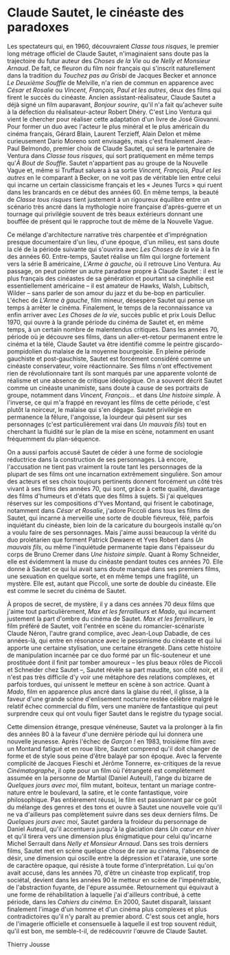 # Claude Sautet, le cinéaste des paradoxes

Les spectateurs qui, en 1960, découvraient _Classe tous risques_, le premier long métrage officiel de Claude Sautet, n'imaginaient sans doute pas la trajectoire du futur auteur des _Choses de la Vie_ ou de _Nelly et Monsieur Arnaud_. De fait, ce fleuron du film noir français qui s'inscrit naturellement dans la tradition du _Touchez pas au Grisbi_ de Jacques Becker et annonce _Le Deuxième Souffle_ de Melville, n'a rien de commun en apparence avec _César et Rosalie_ ou _Vincent, François, Paul et les autres_, deux des films qui firent le succès du cinéaste. Ancien assistant-réalisateur, Claude Sautet a déjà signé un film auparavant, _Bonjour sourire_, qu'il n'a fait qu'achever suite à la défection du réalisateur-acteur Robert Dhéry. C'est Lino Ventura qui vient le chercher pour réaliser cette adaptation d'un livre de José Giovanni. Pour former un duo avec l'acteur le plus minéral et le plus américain du cinéma français, Gérard Blain, Laurent Terzieff, Alain Delon et même curieusement Dario Moreno sont envisagés, mais c'est finalement Jean-Paul Belmondo, premier choix de Claude Sautet, qui sera le partenaire de Ventura dans _Classe tous risques_, qui sort pratiquement en même temps qu'_À Bout de Souffle_. Sautet n'appartient pas au groupe de la Nouvelle Vague et, même si Truffaut saluera à sa sortie _Vincent, François, Paul et les autres_ en le comparant à Becker, on ne voit pas de véritable lien entre celui qui incarne un certain classicisme français et les « Jeunes Turcs » qui ruent dans les brancards en ce début des années 60. En même temps, la beauté de _Classe tous risques_ tient justement à un rigoureux équilibre entre un scénario très ancré dans la mythologie noire française d'après-guerre et un tournage qui privilégie souvent de très beaux extérieurs donnant une bouffée de présent qui le rapproche tout de même de la Nouvelle Vague.

Ce mélange d'architecture narrative très charpentée et d'imprégnation presque documentaire d'un lieu, d'une époque, d'un milieu, est sans doute la clé de la période suivante qui s'ouvrira avec _Les Choses de la vie_ à la fin des années 60. Entre-temps, Sautet réalise un film qui lorgne fortement vers la série B américaine, _L'Arme à gauche_, où il retrouve Lino Ventura. Au passage, on peut pointer un autre paradoxe propre à Claude Sautet : il est le plus français des cinéastes de sa génération et pourtant sa cinéphilie est essentiellement américaine – il est amateur de Hawks, Walsh, Lubitsch, Wilder – sans parler de son amour du jazz et du be-bop en particulier. L'échec de _L'Arme à gauche_, film mineur, désespère Sautet qui pense un temps à arrêter le cinéma. Finalement, le temps de la reconnaissance va enfin arriver avec _Les Choses de la vie_, succès public et prix Louis Delluc 1970, qui ouvre à la grande période du cinéma de Sautet et, en même temps, à un certain nombre de malentendus critiques. Dans les années 70, période où je découvre ses films, dans un aller-et-retour permanent entre le cinéma et la télé, Claude Sautet va être identifié comme le peintre giscardo-pompidolien du malaise de la moyenne bourgeoisie. En pleine période gauchiste et post-gauchiste, Sautet est forcément considéré comme un cinéaste conservateur, voire réactionnaire. Ses films n'ont effectivement rien de révolutionnaire tant ils sont marqués par une apparente volonté de réalisme et une absence de critique idéologique. On a souvent décrit Sautet comme un cinéaste unanimiste, sans doute à cause de ses portraits de groupe, notamment dans _Vincent, François..._ et dans _Une histoire simple_. À l'inverse, ce qui m'a frappé en revoyant les films de cette période, c'est plutôt la noirceur, le malaise qui s'en dégage. Sautet privilégie en permanence la fêlure, l'angoisse, la lourdeur qui pèsent sur ses personnages (c'est particulièrement vrai dans _Un mauvais fils_) tout en cherchant la fluidité sur le plan de la mise en scène, notamment en usant fréquemment du plan-séquence.

On a aussi parfois accusé Sautet de céder à une forme de sociologie réductrice dans la construction de ses personnages. Là encore, l'accusation ne tient pas vraiment la route tant les personnages de la plupart de ses films ont une incarnation extrêmement singulière. Son amour des acteurs et ses choix toujours pertinents donnent forcément un côté très vivant à ses films des années 70, qui sont, grâce à cette qualité, davantage des films d'humeurs et d'états que des films à sujets. Si j'ai quelques réserves sur les compositions d'Yves Montand, qui frisent le cabotinage, notamment dans _César et Rosalie_, j'adore Piccoli dans tous les films de Sautet, qui incarne à merveille une sorte de double fiévreux, fêlé, parfois inquiétant du cinéaste, bien loin de la caricature du bourgeois installé qu'on a voulu faire de ses personnages. Mais j'aime aussi beaucoup la vérité du duo prolétarien que forment Patrick Dewaere et Yves Robert dans _Un mauvais fils_, ou même l'inquiétude permanente tapie dans l'épaisseur du corps de Bruno Cremer dans _Une histoire simple_. Quant à Romy Schneider, elle est évidemment la muse du cinéaste pendant toutes ces années 70. Elle donne à Sautet ce qui lui avait sans doute manqué dans ses premiers films, une sexuation en quelque sorte, et en même temps une fragilité, un mystère. Elle est, autant que Piccoli, une sorte de double du cinéaste. Elle est comme le secret du cinéma de Sautet.

À propos de secret, de mystère, il y a dans ces années 70 deux films que j'aime tout particulièrement, _Max et les ferrailleurs_ et _Mado_, qui incarnent justement la part d'ombre du cinéma de Sautet. _Max et les ferrailleurs_, le film préféré de Sautet, voit l'entrée en scène du romancier-scénariste Claude Néron, l'autre grand complice, avec Jean-Loup Dabadie, de ces années-là, qui entre en résonance avec le pessimisme du cinéaste et qui lui apporte une certaine stylisation, une certaine étrangeté. Dans cette histoire de manipulation incarnée par ce duo formé par un flic-souteneur et une prostituée dont il finit par tomber amoureux – les plus beaux rôles de Piccoli et Schneider chez Sautet –, Sautet révèle sa part maudite, son côté noir, et il n'est pas très difficile d'y voir une métaphore des relations complexes, et parfois tordues, qui unissent le metteur en scène à son actrice. Quant à _Mado_, film en apparence plus ancré dans la glaise du réel, il glisse, à la faveur d'une grande scène d'enlisement nocturne restée célèbre malgré le relatif échec commercial du film, vers une manière de fantastique qui peut surprendre ceux qui ont voulu figer Sautet dans le registre du typage social.

Cette dimension étrange, presque vénéneuse, Sautet va la prolonger à la fin des années 80 à la faveur d'une dernière période qui lui donnera une nouvelle jeunesse. Après l'échec de _Garçon !_ en 1983, troisième film avec un Montand fatigué et en roue libre, Sautet comprend qu'il doit changer de forme et de style sous peine d'être balayé par son époque. Avec la fervente complicité de Jacques Fieschi et Jérôme Tonnerre, ex-critiques de la revue _Cinématographe_, il opte pour un film où l'étrangeté est complètement assumée en la personne de Martial (Daniel Auteuil), l'ange du bizarre de _Quelques jours avec moi_, film mutant, boiteux, tentant un mariage contre-nature entre le boulevard, la satire, et le conte fantastique, voire philosophique. Pas entièrement réussi, le film est passionnant par ce goût du mélange des genres et des tons et ouvre à Sautet une nouvelle voie qu'il ne va d'ailleurs pas complètement suivre dans ses deux derniers films. De _Quelques jours avec moi_, Sautet gardera la froideur du personnage de Daniel Auteuil, qu'il accentuera jusqu'à la glaciation dans _Un cœur en hiver_ et qu'il tirera vers une dimension plus énigmatique pour celui qu'incarne Michel Serrault dans _Nelly et Monsieur Arnaud_. Dans ses trois derniers films, Sautet met en scène quelque chose de rare au cinéma, l'absence de désir, une dimension qui oscille entre la dépression et l'ataraxie, une sorte de caractère opaque, qui résiste à toute forme d'interprétation. Lui qu'on avait accusé, dans les années 70, d'être un cinéaste trop explicatif, trop sociétal, devient dans les années 90 le metteur en scène de l'impénétrable, de l'abstraction fuyante, de l'épure assumée. Retournement qui équivaut à une forme de réhabilitation à laquelle j'ai d'ailleurs contribué, à cette période, dans les _Cahiers du cinéma_. En 2000, Sautet disparaît, laissant finalement l'image d'un homme et d'un cinéma plus complexes et plus contradictoires qu'il n'y paraît au premier abord. C'est sous cet angle, hors de l'imagerie officielle et consensuelle à laquelle il est trop souvent réduit, qu'il est bon, me semble-t-il, de redécouvrir l'œuvre de Claude Sautet.

Thierry Jousse
